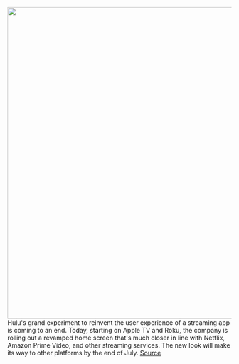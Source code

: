 <img src='https://cdn.vox-cdn.com/thumbor/RYQsUkM68u5WFAMgVfAHRI771r0=/0x0:1724x1078/1200x0/filters:focal(0x0:1724x1078):no_upscale()/cdn.vox-cdn.com/uploads/chorus_asset/file/19989184/Screen_Shot_2020_05_20_at_9.37.38_AM.png' width='700px' /><br/>
Hulu's grand experiment to reinvent the user experience of a streaming app is coming to an end. Today, starting on Apple TV and Roku, the company is rolling out a revamped home screen that's much closer in line with Netflix, Amazon Prime Video, and other streaming services. The new look will make its way to other platforms by the end of July.
<a href='https://www.theverge.com/2020/5/20/21264441/hulu-home-screen-redesign-familiar-simple'> Source <a/>